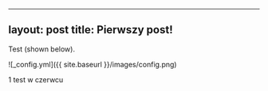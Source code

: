 
---
layout: post
title: Pierwszy post!
---

Test (shown below).

![_config.yml]({{ site.baseurl }}/images/config.png)

1 test w czerwcu
